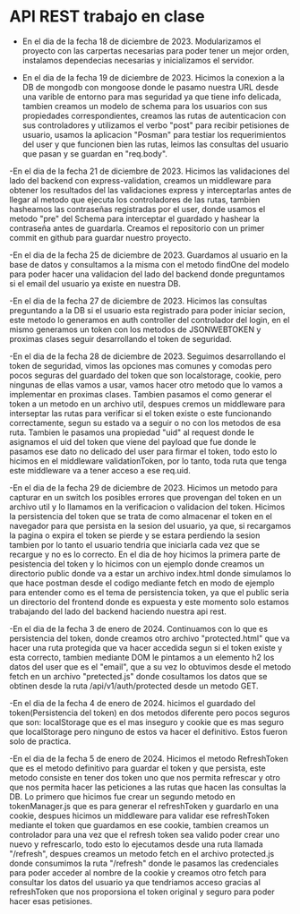 <!-- es un archivo markdown donde vamos poder especificar nuestro proyecto  -->

# API REST trabajo en clase

- En el dia de la fecha 18 de diciembre de 2023. Modularizamos el proyecto con las carpertas necesarias para poder tener un mejor orden, instalamos dependecias necesarias y inicializamos el servidor.

- En el dia de la fecha 19 de diciembre de 2023. Hicimos la conexion a la DB de mongodb con mongoose donde le pasamo nuestra URL desde una varible de entorno para mas seguridad ya que tiene info delicada, tambien creamos un modelo de schema para los usuarios con sus propiedades correspondientes, creamos las rutas de autenticacion con sus controladores y utilizamos el verbo "post" para recibir petisiones de usuario, usamos la aplicacion "Posman" para testiar los requerimientos del user y que funcionen bien las rutas, leimos las consultas del usuario que pasan y se guardan en "req.body".

-En el dia de la fecha 21 de diciembre de 2023. Hicimos las validaciones del lado del backend con express-validation, creamos un middleware para obtener los resultados del las validaciones express y interceptarlas antes de llegar al metodo que ejecuta los controladores de las rutas, tambien hasheamos las contraseñas registradas por el user, donde usamos el metodo "pre" del Schema para interceptar el guardado y hashear la contraseña antes de guardarla. Creamos el repositorio con un primer commit en github para guardar nuestro proyecto.

-En el dia de la fecha 25 de diciembre de 2023. Guardamos al usuario en la base de datos y consultamos a la misma con el metodo findOne del modelo para poder hacer una validacion del lado del backend donde preguntamos si el email del usuario ya existe en nuestra DB.

-En el dia de la fecha 27 de diciembre de 2023. Hicimos las consultas preguntando a la DB si el usuario esta registrado para poder iniciar secion, este metodo lo generamos en auth controller del controlador del login, en el mismo generamos un token con los metodos de JSONWEBTOKEN y proximas clases seguir desarrollando el token de seguridad. 

-En el dia de la fecha 28 de diciembre de 2023. Seguimos desarrollando el token de seguridad, vimos las opciones mas comunes y comodas pero pocos seguras del guardado del token que son localstorage, cookie, pero ningunas de ellas vamos a usar, vamos hacer otro metodo que lo vamos a implementar en proximas clases. Tambien pasamos el como generar el token a un metodo en un archivo util, despues cremos un middleware para interseptar las rutas para verificar si el token existe o este funcionando correctamente, segun su estado va a seguir o no con los metodos de esa ruta. Tambien le pasamos una propiedad "uid" al request donde le asignamos el uid del token que viene del payload que fue donde le pasamos ese dato no delicado del user para firmar el token, todo esto lo hicimos en el middleware validationToken, por lo tanto, toda ruta que tenga este middleware va a tener acceso a ese req.uid.

-En el dia de la fecha 29 de diciembre de 2023. Hicimos un metodo para capturar en un switch los posibles errores que provengan del token en un archivo util y lo llamamos en la verificacion o validacion del token. Hicimos la persistencia del token que se trata de como almacenar el token en el navegador para que persista en la sesion del usuario, ya que, si recargamos la pagina o expira el token se pierde y se estara perdiendo la sesion tambien por lo tanto el usuario tendria que iniciarla cada vez que se recargue y no es lo correcto. En el dia de hoy hicimos la primera parte de pesistencia del token y lo hicimos con un ejemplo donde creamos un directorio public donde va a estar un archivo index.html donde simulamos lo que hace postman desde el codigo mediante fetch en modo de ejemplo para entender como es el tema de persistencia token, ya que el public seria un directorio del frontend donde es expuesta y este momento solo estamos trabajando del lado del backend haciendo nuestra api rest.

-En el dia de la fecha 3 de enero de 2024. Continuamos con lo que es persistencia del token, donde creamos otro archivo "protected.html" que va hacer una ruta protegida que va hacer accedida segun si el token existe y esta correcto, tambien mediante DOM le pintamos a un elemento h2 los datos del user que es el "email", que a su vez lo obtuvimos desde el metodo fetch en un archivo "pretected.js" donde cosultamos los datos que se obtinen desde la ruta /api/v1/auth/protected desde un metodo GET.

-En el dia de la fecha 4 de enero de 2024. hicimos el guardado del token(Persistencia del token) en dos metodos diferente pero pocos seguros que son: localStorage que es el mas inseguro y cookie que es mas seguro que localStorage pero ninguno de estos va hacer el definitivo. Estos fueron solo de practica.

-En el dia de la fecha 5 de enero de 2024. Hicimos el metodo RefreshToken que es el metodo definitivo para guardar el token y que persista, este metodo consiste en tener dos token uno que nos permita refrescar y otro que nos permita hacer las peticiones a las rutas que hacen las consultas la DB. Lo primero que hicimos fue crear un segundo metodo en tokenManager.js que es para generar el refreshToken y guardarlo en una cookie, despues hicimos un middleware para validar ese refreshToken mediante el token que guardamos en ese cookie, tambien creamos un controlador para una vez que el refresh token sea valido poder crear uno nuevo y refrescarlo, todo esto lo ejecutamos desde una ruta llamada "/refresh", despues creamos un metodo fetch en el archivo protected.js donde consumimos la ruta "/refresh" donde le pasamos las credenciales para poder acceder al nombre de la cookie y creamos otro fetch para consultar los datos del usuario ya que tendriamos acceso gracias al refreshToken que nos proporsiona el token original y seguro para poder hacer esas petisiones.